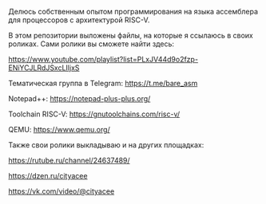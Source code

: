 Делюсь собственным опытом программирования на языка ассемблера для процессоров с архитектурой RISC-V.

В этом репозитории выложены файлы, на которые я ссылаюсь в своих роликах. Сами ролики вы сможете найти здесь:

https://www.youtube.com/playlist?list=PLxJV44d9o2fzp-ENiYCJLRdJSxcLIljxS

Тематическая группа в Telegram: https://t.me/bare_asm

Notepad++: https://notepad-plus-plus.org/

Toolchain RISC-V: https://gnutoolchains.com/risc-v/

QEMU: https://www.qemu.org/

Также свои ролики выкладываю и на других площадках:

https://rutube.ru/channel/24637489/

https://dzen.ru/cityacee

https://vk.com/video/@cityacee
